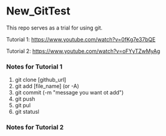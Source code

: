 # New_GitTest
This repo serves as a trial for using git. 

Tutorial 1: https://www.youtube.com/watch?v=0fKg7e37bQE

Tutorial 2: https://www.youtube.com/watch?v=oFYyTZwMyAg

### Notes for Tutorial 1
1. git clone [github_url]
2. git add [file_name] (or -A)
3. git commit (-m "message you want ot add")
4. git push
5. git pul
6. git statusl

### Notes for Tutorial 2

